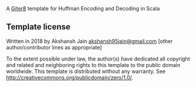 A [Giter8][g8] template for Huffman Encoding and Decoding in Scala

Template license
----------------
Written in 2018 by Akshansh Jain akshansh95jain@gmail.com
[other author/contributor lines as appropriate]

To the extent possible under law, the author(s) have dedicated all copyright and related
and neighboring rights to this template to the public domain worldwide.
This template is distributed without any warranty. See <http://creativecommons.org/publicdomain/zero/1.0/>.

[g8]: http://www.foundweekends.org/giter8/
